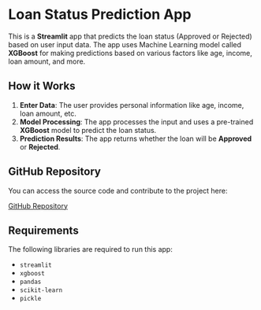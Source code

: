 # Loan Status Prediction App

This is a **Streamlit** app that predicts the loan status (Approved or Rejected) based on user input data. The app uses Machine Learning model called **XGBoost** for making predictions based on various factors like age, income, loan amount, and more.

## How it Works

1. **Enter Data**: The user provides personal information like age, income, loan amount, etc.
2. **Model Processing**: The app processes the input and uses a pre-trained **XGBoost** model to predict the loan status.
3. **Prediction Results**: The app returns whether the loan will be **Approved** or **Rejected**.

## GitHub Repository

You can access the source code and contribute to the project here:

[GitHub Repository](https://github.com/your-username/loan-status-prediction-app)

## Requirements

The following libraries are required to run this app:
- `streamlit`
- `xgboost`
- `pandas`
- `scikit-learn`
- `pickle`
